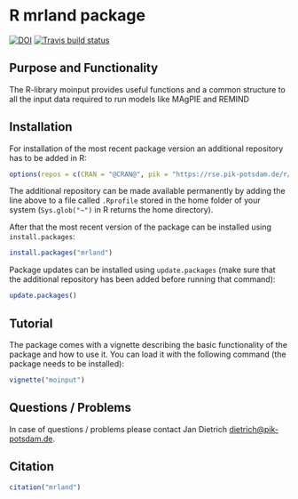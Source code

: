 # R mrland package
[![DOI](https://zenodo.org/badge/DOI/10.5281/zenodo.3699594.svg)](https://doi.org/10.5281/zenodo.3699594) [![Travis build status](https://travis-ci.com/pik-piam/moinput.svg?branch=master)](https://travis-ci.com/pik-piam/moinput)



## Purpose and Functionality

The R-library moinput provides useful functions and a common structure to all the input data required to run models like MAgPIE and REMIND


## Installation

For installation of the most recent package version an additional repository has to be added in R:

```r
options(repos = c(CRAN = "@CRAN@", pik = "https://rse.pik-potsdam.de/r/packages"))
```
The additional repository can be made available permanently by adding the line above to a file called `.Rprofile` stored in the home folder of your system (`Sys.glob("~")` in R returns the home directory).

After that the most recent version of the package can be installed using `install.packages`:

```r 
install.packages("mrland")
```

Package updates can be installed using `update.packages` (make sure that the additional repository has been added before running that command):

```r 
update.packages()
```

## Tutorial

The package comes with a vignette describing the basic functionality of the package and how to use it. You can load it with the following command (the package needs to be installed):

```r 
vignette("moinput")
```

## Questions / Problems

In case of questions / problems please contact Jan Dietrich <dietrich@pik-potsdam.de>.

## Citation

```r 
citation("mrland")
```
